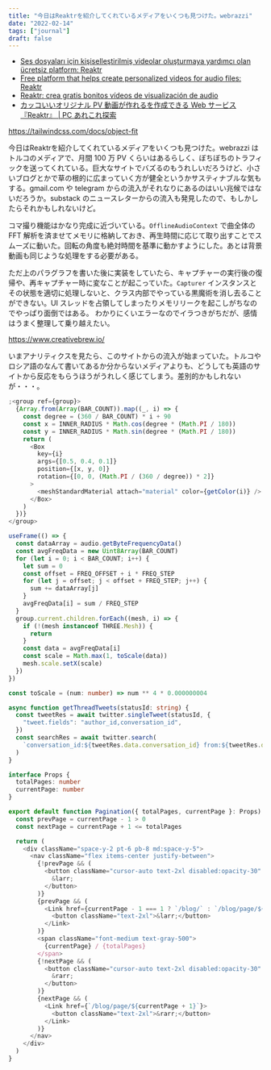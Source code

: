 ```yaml
---
title: "今日はReaktrを紹介してくれているメディアをいくつも見つけた。webrazzi"
date: "2022-02-14"
tags: ["journal"]
draft: false
---
```


- [Ses dosyaları için kişiselleştirilmiş videolar oluşturmaya yardımcı olan ücretsiz platform: Reaktr](https://webrazzi.com/2022/02/14/ses-dosyalari-icin-kisisellestirilmis-videolar-olusturmaya-yardimci-olan-ucretsiz-platform-reaktr)
- [Free platform that helps create personalized videos for audio files: Reaktr](https://nitekim.com/free-platform-that-helps-create-personalized-videos-for-audio-files-reaktr/)
- [Reaktr: crea gratis bonitos vídeos de visualización de audio](https://www.softandapps.info/2022/02/07/reaktr-crea-gratis-bonitos-videos-de-visualizacion-de-audio/?utm_source=twitter&utm_medium=bloguersnet)
- [カッコいいオリジナル PV 動画が作れるを作成できる Web サービス 『Reaktr』 | PC あれこれ探索](https://pc.mogeringo.com/archives/90193)

https://tailwindcss.com/docs/object-fit

今日はReaktrを紹介してくれているメディアをいくつも見つけた。webrazzi はトルコのメディアで、月間 100 万 PV くらいはあるらしく、ぼちぼちのトラフィックを送ってくれている。巨大なサイトでバズるのもうれしいだろうけど、小さいブログとかで草の根的に広まっていく方が健全というかサスティナブルな気もする。gmail.com や telegram からの流入がそれなりにあるのはいい兆候ではないだろうか。substack のニュースレターからの流入も発見したので、もしかしたらそれかもしれないけど。

コマ撮り機能はかなり完成に近づいている。`OfflineAudioContext` で曲全体の FFT 解析を済ませてメモリに格納しておき、再生時間に応じて取り出すことでスムーズに動いた。回転の角度も絶対時間を基準に動かすようにした。あとは背景動画も同じような処理をする必要がある。

ただ上のパラグラフを書いた後に実装をしていたら、キャプチャーの実行後の復帰や、再キャプチャー時に変なことが起こっていた。`Capturer` インスタンスとその状態を適切に処理しないと、クラス内部でやっている黒魔術を消し去ることができない。UI スレッドを占領してしまったりメモリリークを起こしがちなのでやっぱり面倒ではある。 わかりにくいエラーなのでイラつきがちだが、感情はうまく整理して乗り越えたい。

https://www.creativebrew.io/

いまアナリティクスを見たら、このサイトからの流入が始まっていた。トルコやロシア語のなんて書いてあるか分からないメディアよりも、どうしても英語のサイトから反応をもらうほうがうれしく感じてしまう。差別的かもしれないが・・・。

```typescript
;<group ref={group}>
  {Array.from(Array(BAR_COUNT)).map((_, i) => {
    const degree = (360 / BAR_COUNT) * i + 90
    const x = INNER_RADIUS * Math.cos(degree * (Math.PI / 180))
    const y = INNER_RADIUS * Math.sin(degree * (Math.PI / 180))
    return (
      <Box
        key={i}
        args={[0.5, 0.4, 0.1]}
        position={[x, y, 0]}
        rotation={[0, 0, (Math.PI / (360 / degree)) * 2]}
      >
        <meshStandardMaterial attach="material" color={getColor(i)} />
      </Box>
    )
  })}
</group>
```

```typescript
useFrame(() => {
  const dataArray = audio.getByteFrequencyData()
  const avgFreqData = new Uint8Array(BAR_COUNT)
  for (let i = 0; i < BAR_COUNT; i++) {
    let sum = 0
    const offset = FREQ_OFFSET + i * FREQ_STEP
    for (let j = offset; j < offset + FREQ_STEP; j++) {
      sum += dataArray[j]
    }
    avgFreqData[i] = sum / FREQ_STEP
  }
  group.current.children.forEach((mesh, i) => {
    if (!(mesh instanceof THREE.Mesh)) {
      return
    }
    const data = avgFreqData[i]
    const scale = Math.max(1, toScale(data))
    mesh.scale.setX(scale)
  })
})

const toScale = (num: number) => num ** 4 * 0.000000004
```

```typescript
async function getThreadTweets(statusId: string) {
  const tweetRes = await twitter.singleTweet(statusId, {
    "tweet.fields": "author_id,conversation_id",
  })
  const searchRes = await twitter.search(
    `conversation_id:${tweetRes.data.conversation_id} from:${tweetRes.data.author_id} to:${tweetRes.data.author_id}`
  )
}
```

```typescript
interface Props {
  totalPages: number
  currentPage: number
}

export default function Pagination({ totalPages, currentPage }: Props) {
  const prevPage = currentPage - 1 > 0
  const nextPage = currentPage + 1 <= totalPages

  return (
    <div className="space-y-2 pt-6 pb-8 md:space-y-5">
      <nav className="flex items-center justify-between">
        {!prevPage && (
          <button className="cursor-auto text-2xl disabled:opacity-30" disabled={!prevPage}>
            &larr;
          </button>
        )}
        {prevPage && (
          <Link href={currentPage - 1 === 1 ? `/blog/` : `/blog/page/${currentPage - 1}`}>
            <button className="text-2xl">&larr;</button>
          </Link>
        )}
        <span className="font-medium text-gray-500">
          {currentPage} / {totalPages}
        </span>
        {!nextPage && (
          <button className="cursor-auto text-2xl disabled:opacity-30" disabled={!nextPage}>
            &rarr;
          </button>
        )}
        {nextPage && (
          <Link href={`/blog/page/${currentPage + 1}`}>
            <button className="text-2xl">&rarr;</button>
          </Link>
        )}
      </nav>
    </div>
  )
}
```
